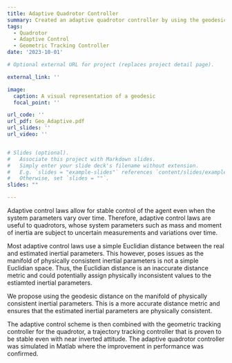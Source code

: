```yaml
---
title: Adaptive Quadrotor Controller
summary: Created an adaptive quadrotor controller by using the geodesic distance of the manifold of physically consistent inertial parameters. The adaptive law was implemented to the geometric tracking controller to create the adaptive quadrotor controller.
tags:
  - Quadrotor
  - Adaptive Control
  - Geometric Tracking Controller
date: '2023-10-01'

# Optional external URL for project (replaces project detail page).

external_link: ''

image: 
  caption: A visual representation of a geodesic
  focal_point: ''

url_code: ''
url_pdf: Geo_Adaptive.pdf
url_slides: ''
url_video: ''


# Slides (optional).
#   Associate this project with Markdown slides.
#   Simply enter your slide deck's filename without extension.
#   E.g. `slides = "example-slides"` references `content/slides/example-slides.md`.
#   Otherwise, set `slides = ""`.
slides: ""

---
```


Adaptive control laws allow for stable control of the agent even when the system parameters vary over time. Therefore, adaptive control laws are useful to quadrotors, whose system parameters such as mass and moment of inertia are subject to uncertain measurements and variations over time.

Most adaptive control laws use a simple Euclidian distance between the real and estimated inertial parameters. This however, poses issues as the manifold of physically consistent inertial parameters is not a simple Euclidian space. Thus, the Euclidian distance is an inaccurate distance metric and could potentially assign physically inconsistent values to the estiamted inertial parameters.

We propose using the geodesic distance on the manifold of physically consistent inertial parameters. This is a more accurate distance metric and ensures that the estimated inertial parameters are physically consistent. 

The adaptive control scheme is then combined with the geometric tracking controller for the quadrotor, a trajectory tracking controller that is proven to be stable even with near inverted attitude. The adaptive quadrotor controller was simulated in Matlab where the improvement in performance was confirmed.
